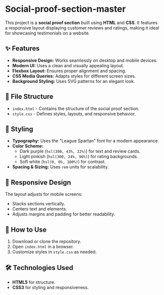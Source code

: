 # Social-proof-section-master

This project is a **social proof section** built using **HTML** and **CSS**. It features a responsive layout displaying customer reviews and ratings, making it ideal for showcasing testimonials on a website.

## ✨ Features
- **Responsive Design:** Works seamlessly on desktop and mobile devices.
- **Modern UI:** Uses a clean and visually appealing layout.
- **Flexbox Layout:** Ensures proper alignment and spacing.
- **CSS Media Queries:** Adapts styles for different screen sizes.
- **Background Styling:** Uses SVG patterns for an elegant look.

## 📁 File Structure
- `index.html` - Contains the structure of the social proof section.
- `style.css` - Defines styles, layouts, and responsive behavior.

## 🎨 Styling
- **Typography:** Uses the "League Spartan" font for a modern appearance.
- **Color Scheme:**
  - Dark purple (`hsl(300, 43%, 22%)`) for text and review cards.
  - Light pinkish (`hsl(300, 24%, 96%)`) for rating backgrounds.
  - Soft white (`hsl(0, 0%, 100%)`) for contrast.
- **Spacing & Sizing:** Uses `rem` units for scalability.

## 📱 Responsive Design
The layout adjusts for mobile screens:
- Stacks sections vertically.
- Centers text and elements.
- Adjusts margins and padding for better readability.

## 🚀 How to Use
1. Download or clone the repository.
2. Open `index.html` in a browser.
3. Customize styles in `style.css` as needed.

## 🛠️ Technologies Used
- **HTML5** for structure.
- **CSS3** for styling and responsiveness.
